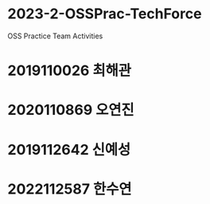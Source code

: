 # 2023-2-OSSPrac-TechForce
OSS Practice Team Activities
# 2019110026 최해관
# 2020110869 오연진
# 2019112642 신예성
# 2022112587 한수연
